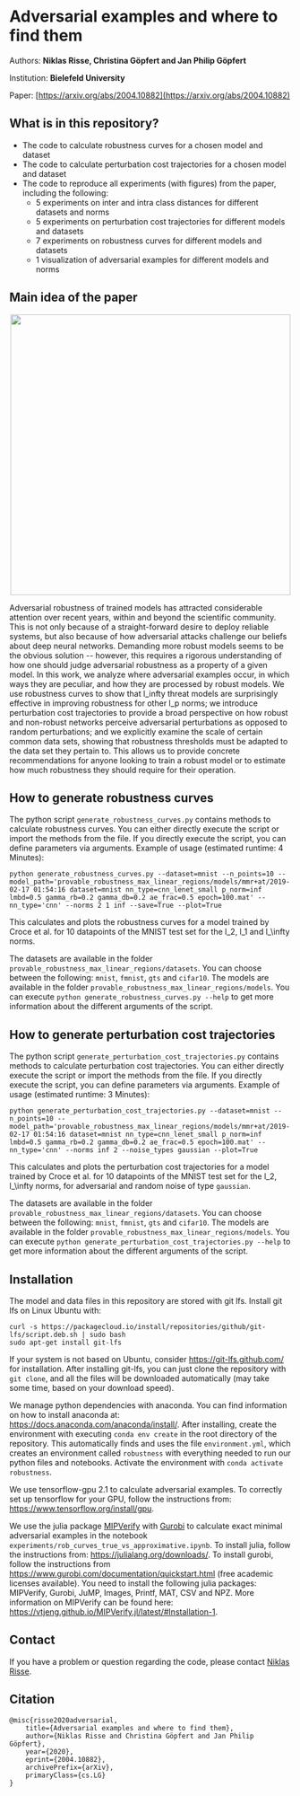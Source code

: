# Adversarial examples and where to find them

Authors: **Niklas Risse, Christina Göpfert and Jan Philip Göpfert**

Institution: **Bielefeld University**

Paper: [https://arxiv.org/abs/2004.10882](https://arxiv.org/abs/2004.10882)


## What is in this repository?
+ The code to calculate robustness curves for a chosen model and dataset
+ The code to calculate perturbation cost trajectories for a chosen model and dataset
+ The code to reproduce all experiments (with figures) from the paper, including the following:
  + 5 experiments on inter and intra class distances for different datasets and norms
  + 5 experiments on perturbation cost trajectories for different models and datasets
  + 7 experiments on robustness curves for different models and datasets
  + 1 visualization of adversarial examples for different models and norms
  
## Main idea of the paper
<p align="center"><img src="images/readme_gif.gif" width="500"></p>
Adversarial robustness of trained models has attracted considerable attention
over recent years, within and beyond the scientific community. This is not only
because of a straight-forward desire to deploy reliable systems, but also
because of how adversarial attacks challenge our beliefs about deep neural
networks. Demanding more robust models seems to be the obvious solution --
however, this requires a rigorous understanding of how one should judge
adversarial robustness as a property of a given model. In this work, we analyze
where adversarial examples occur, in which ways they are peculiar, and how they
are processed by robust models. We use robustness curves to show that
l_infty threat models are surprisingly effective in improving robustness
for other l_p norms; we introduce perturbation cost trajectories to provide
a broad perspective on how robust and non-robust networks perceive adversarial
perturbations as opposed to random perturbations; and we explicitly examine the
scale of certain common data sets, showing that robustness thresholds must be
adapted to the data set they pertain to. This allows us to provide concrete
recommendations for anyone looking to train a robust model or to estimate how
much robustness they should require for their operation.

## How to generate robustness curves
The python script `generate_robustness_curves.py` contains methods to calculate robustness curves. You can either directly execute the script or import the methods from the file. If you directly execute the script, you can define parameters via arguments. Example of usage (estimated runtime: 4 Minutes):

`python generate_robustness_curves.py --dataset=mnist --n_points=10 --model_path='provable_robustness_max_linear_regions/models/mmr+at/2019-02-17 01:54:16 dataset=mnist nn_type=cnn_lenet_small p_norm=inf lmbd=0.5 gamma_rb=0.2 gamma_db=0.2 ae_frac=0.5 epoch=100.mat' --nn_type='cnn' --norms 2 1 inf --save=True --plot=True`

This calculates and plots the robustness curves for a model trained by Croce et al. for 10 datapoints of the MNIST test set for the l_2, l_1 and l_\infty norms.

The datasets are available in the folder `provable_robustness_max_linear_regions/datasets`. You can choose between the following: `mnist`, `fmnist`, `gts` and `cifar10`. The models are available in the folder `provable_robustness_max_linear_regions/models`. You can execute `python generate_robustness_curves.py --help` to get more information about the different arguments of the script.
## How to generate perturbation cost trajectories
The python script `generate_perturbation_cost_trajectories.py` contains methods to calculate perturbation cost trajectories. You can either directly execute the script or import the methods from the file. If you directly execute the script, you can define parameters via arguments. Example of usage (estimated runtime: 3 Minutes):

`python generate_perturbation_cost_trajectories.py --dataset=mnist --n_points=10 --model_path='provable_robustness_max_linear_regions/models/mmr+at/2019-02-17 01:54:16 dataset=mnist nn_type=cnn_lenet_small p_norm=inf lmbd=0.5 gamma_rb=0.2 gamma_db=0.2 ae_frac=0.5 epoch=100.mat' --nn_type='cnn' --norms inf 2 --noise_types gaussian --plot=True`

This calculates and plots the perturbation cost trajectories for a model trained by Croce et al. for 10 datapoints of the MNIST test set for the l_2, l_\infty norms, for adversarial and random noise of type `gaussian`.

The datasets are available in the folder `provable_robustness_max_linear_regions/datasets`. You can choose between the following: `mnist`, `fmnist`, `gts` and `cifar10`. The models are available in the folder `provable_robustness_max_linear_regions/models`. You can execute `python generate_perturbation_cost_trajectories.py --help` to get more information about the different arguments of the script.
## Installation
The model and data files in this repository are stored with git lfs. Install git lfs on Linux Ubuntu with:
```
curl -s https://packagecloud.io/install/repositories/github/git-lfs/script.deb.sh | sudo bash
sudo apt-get install git-lfs
```
If your system is not based on Ubuntu, consider https://git-lfs.github.com/ for installation.
After installing git-lfs, you can just clone the repository with `git clone`, and all the files will be downloaded automatically (may take some time, based on your download speed).

We manage python dependencies with anaconda. You can find information on how to install anaconda at: https://docs.anaconda.com/anaconda/install/. After installing, create the environment with executing `conda env create` in the root directory of the repository. This automatically finds and uses the file `environment.yml`, which creates an environment called `robustness` with
everything needed to run our python files and notebooks. Activate the environment with `conda activate robustness`.

We use tensorflow-gpu 2.1 to calculate adversarial examples. To correctly set up tensorflow for your GPU, follow the instructions from: https://www.tensorflow.org/install/gpu.

We use the julia package [MIPVerify](https://github.com/vtjeng/MIPVerify.jl) with [Gurobi](https://www.gurobi.com/documentation/quickstart.html) to calculate exact minimal adversarial examples in the notebook `experiments/rob_curves_true_vs_approximative.ipynb`. To install julia, follow the instructions from: https://julialang.org/downloads/. To install gurobi, follow the instructions from  https://www.gurobi.com/documentation/quickstart.html (free academic licenses available). You need to install the following julia packages: MIPVerify, Gurobi, JuMP, Images, Printf, MAT, CSV and NPZ. More information on MIPVerify can be found here: https://vtjeng.github.io/MIPVerify.jl/latest/#Installation-1.

## Contact
If you have a problem or question regarding the code, please contact [Niklas Risse](https://github.com/niklasrisse).
## Citation
```
@misc{risse2020adversarial,
    title={Adversarial examples and where to find them},
    author={Niklas Risse and Christina Göpfert and Jan Philip Göpfert},
    year={2020},
    eprint={2004.10882},
    archivePrefix={arXiv},
    primaryClass={cs.LG}
}
```
